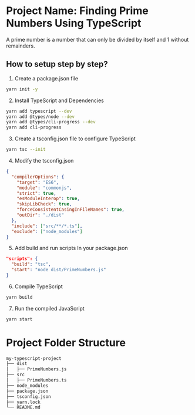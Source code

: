 # Project Name: Finding Prime Numbers Using TypeScript

A prime number is a number that can only be divided by itself and 1 without remainders. 

## How to setup step by step?
1. Create a package.json file
```bash
yarn init -y
```

2. Install TypeScript and Dependencies
```bash
yarn add typescript --dev
yarn add @types/node --dev
yarn add @types/cli-progress --dev
yarn add cli-progress
```

3. Create a tsconfig.json file to configure TypeScript
```bash
yarn tsc --init
```

4. Modify the tsconfig.json
```json
{
  "compilerOptions": {
    "target": "ES6",             
    "module": "commonjs",       
    "strict": true,             
    "esModuleInterop": true,    
    "skipLibCheck": true,       
    "forceConsistentCasingInFileNames": true,
    "outDir": "./dist"         
  },
  "include": ["src/**/*.ts"],     
  "exclude": ["node_modules"]   
}
```

5. Add build and run scripts In your package.json
```json
"scripts": {
  "build": "tsc",
  "start": "node dist/PrimeNumbers.js"
}
```

6. Compile TypeScript
```bash
yarn build
```

7. Run the compiled JavaScript
```bash
yarn start
```

# Project Folder Structure
```bash
my-typescript-project
├── dist
│   ├── PrimeNumbers.js
├── src
│   ├── PrimeNumbers.ts 
├── node_modules
├── package.json
├── tsconfig.json  
├── yarn.lock
└── README.md
```
